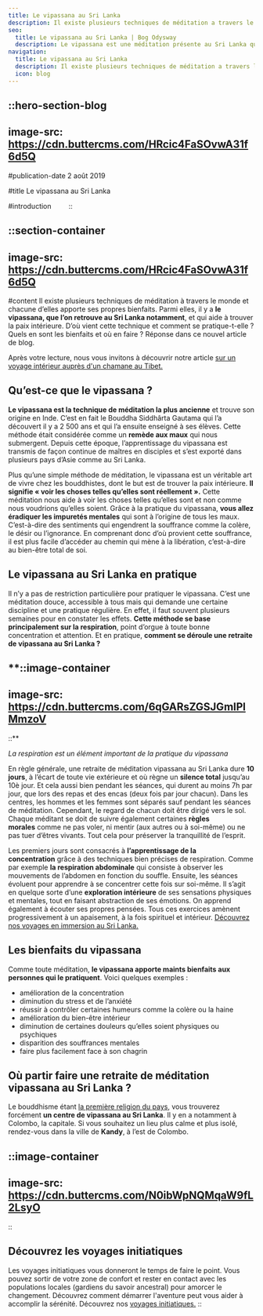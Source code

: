 ```yaml
---
title: Le vipassana au Sri Lanka
description: Il existe plusieurs techniques de méditation a travers le monde et chacune d'elles apporte ses propres bienfaits. Parmi elles, il y a le vipassana, que l'on retrouve au Sri Lanka notamment , et qui aide a trouver la paix intérieure. D'où vient cette technique et comment se pratique-t-elle ? ...
seo:
  title: Le vipassana au Sri Lanka | Bog Odysway
  description: Le vipassana est une méditation présente au Sri Lanka qui utilise principalement la respiration pour atteindre le bien-être total.
navigation:
  title: Le vipassana au Sri Lanka
  description: Il existe plusieurs techniques de méditation a travers le monde et chacune d'elles apporte ses propres bienfaits. Parmi elles, il y a le vipassana, que l'on retrouve au Sri Lanka notamment , et qui aide a trouver la paix intérieure. D'où vient cette technique et comment se pratique-t-elle ? ...
  icon: blog
---
```


::hero-section-blog
---
image-src: https://cdn.buttercms.com/HRcic4FaSOvwA31f6d5Q
---
#publication-date
2 août 2019

#title
Le vipassana au Sri Lanka

#introduction
       
::

::section-container
---
image-src: https://cdn.buttercms.com/HRcic4FaSOvwA31f6d5Q
---
#content
Il existe plusieurs techniques de méditation à travers le monde et chacune d’elles apporte ses propres bienfaits. Parmi elles, il y a **le vipassana, que l’on retrouve au Sri Lanka notamment**, et qui aide à trouver la paix intérieure. D’où vient cette technique et comment se pratique-t-elle ? Quels en sont les bienfaits et où en faire ? Réponse dans ce nouvel article de blog. 

Après votre lecture, nous vous invitons à découvrir notre article [sur un voyage intérieur auprès d'un chamane au Tibet.](https://odysway.com/partez-pour-un-voyage-interieur-aupres-dun-chamane-au-tibet)

## Qu’est-ce que le vipassana ?

**Le vipassana est la technique de méditation la plus ancienne** et trouve son origine en Inde. C’est en fait le Bouddha Siddhârta Gautama qui l’a découvert il y a 2 500 ans et qui l’a ensuite enseigné à ses élèves. Cette méthode était considérée comme un **remède aux maux** qui nous submergent. Depuis cette époque, l’apprentissage du vipassana est transmis de façon continue de maîtres en disciples et s’est exporté dans plusieurs pays d’Asie comme au Sri Lanka.

Plus qu’une simple méthode de méditation, le vipassana est un véritable art de vivre chez les bouddhistes, dont le but est de trouver la paix intérieure. **Il signifie « voir les choses telles qu’elles sont réellement ».** Cette méditation nous aide à voir les choses telles qu’elles sont et non comme nous voudrions qu’elles soient. Grâce à la pratique du vipassana, **vous allez éradiquer les impuretés mentales** qui sont à l’origine de tous les maux. C’est-à-dire des sentiments qui engendrent la souffrance comme la colère, le désir ou l’ignorance. En comprenant donc d’où provient cette souffrance, il est plus facile d’accéder au chemin qui mène à la libération, c’est-à-dire au bien-être total de soi.

## Le vipassana au Sri Lanka en pratique

Il n’y a pas de restriction particulière pour pratiquer le vipassana. C’est une méditation douce, accessible à tous mais qui demande une certaine discipline et une pratique régulière. En effet, il faut souvent plusieurs semaines pour en constater les effets. **Cette méthode se base principalement sur la respiration**, point d’orgue à toute bonne concentration et attention. Et en pratique, **comment se déroule une retraite de vipassana au Sri Lanka ?**

**::image-container
---
image-src: https://cdn.buttercms.com/6qGARsZGSJGmIPlMmzoV
---
::**

_La respiration est un élément important de la pratique du vipassana_

En règle générale, une retraite de méditation vipassana au Sri Lanka dure **10 jours**, à l’écart de toute vie extérieure et où règne un **silence total** jusqu’au 10è jour. Et cela aussi bien pendant les séances, qui durent au moins 7h par jour, que lors des repas et des encas (deux fois par jour chacun). Dans les centres, les hommes et les femmes sont séparés sauf pendant les séances de méditation. Cependant, le regard de chacun doit être dirigé vers le sol. Chaque méditant se doit de suivre également certaines **règles morales** comme ne pas voler, ni mentir (aux autres ou à soi-même) ou ne pas tuer d’êtres vivants. Tout cela pour préserver la tranquillité de l’esprit.

Les premiers jours sont consacrés à **l’apprentissage de la concentration** grâce à des techniques bien précises de respiration. Comme par exemple **la respiration abdominale** qui consiste à observer les mouvements de l’abdomen en fonction du souffle. Ensuite, les séances évoluent pour apprendre à se concentrer cette fois sur soi-même. Il s’agit en quelque sorte d’une **exploration intérieure** de ses sensations physiques et mentales, tout en faisant abstraction de ses émotions. On apprend également à écouter ses propres pensées. Tous ces exercices amènent progressivement à un apaisement, à la fois spirituel et intérieur. [Découvrez nos voyages en immersion au Sri Lanka.](https://odysway.com/destinations/sri-lanka)

## Les bienfaits du vipassana

Comme toute méditation, **le vipassana apporte maints bienfaits aux personnes qui le pratiquent**. Voici quelques exemples :

*   amélioration de la concentration
*   diminution du stress et de l’anxiété
*   réussir à contrôler certaines humeurs comme la colère ou la haine
*   amélioration du bien-être intérieur 
*   diminution de certaines douleurs qu’elles soient physiques ou psychiques
*   disparition des souffrances mentales
*   faire plus facilement face à son chagrin

## Où partir faire une retraite de méditation vipassana au Sri Lanka ?

Le bouddhisme étant [la première religion du pays](https://odysway.com/religion-sri-lanka-principales-croyances/), vous trouverez forcément **un centre de vipassana au Sri Lanka**. Il y en a notamment à Colombo, la capitale. Si vous souhaitez un lieu plus calme et plus isolé, rendez-vous dans la ville de **Kandy**, à l’est de Colombo. 

::image-container
---
image-src: https://cdn.buttercms.com/N0ibWpNQMqaW9fL2LsyO
---
::

## Découvrez les voyages initiatiques

Les voyages initiatiques vous donneront le temps de faire le point. Vous pouvez sortir de votre zone de confort et rester en contact avec les populations locales (gardiens du savoir ancestral) pour amorcer le changement. Découvrez comment démarrer l'aventure peut vous aider à accomplir la sérénité. Découvrez nos [voyages initiatiques.](https://odysway.com/thematiques/voyage-initiatique)
::

